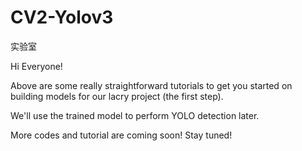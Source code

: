 # CV2-Yolov3
实验室

Hi Everyone! 

Above are some really straightforward tutorials to get you started on building models for our lacry project (the first step). 

We'll use the trained model to perform YOLO detection later. 

More codes and tutorial are coming soon! Stay tuned! 
